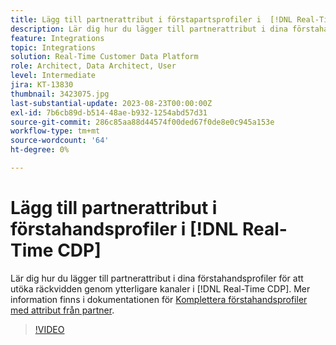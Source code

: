 ```yaml
---
title: Lägg till partnerattribut i förstapartsprofiler i  [!DNL Real-Time CDP]
description: Lär dig hur du lägger till partnerattribut i dina förstahandsprofiler för att utöka räckvidden genom ytterligare kanaler i  [!DNL Real-Time CDP].
feature: Integrations
topic: Integrations
solution: Real-Time Customer Data Platform
role: Architect, Data Architect, User
level: Intermediate
jira: KT-13830
thumbnail: 3423075.jpg
last-substantial-update: 2023-08-23T00:00:00Z
exl-id: 7b6cb89d-b514-48ae-b932-1254abd57d31
source-git-commit: 286c85aa88d44574f00ded67f0de8e0c945a153e
workflow-type: tm+mt
source-wordcount: '64'
ht-degree: 0%

---
```


# Lägg till partnerattribut i förstahandsprofiler i [!DNL Real-Time CDP]

Lär dig hur du lägger till partnerattribut i dina förstahandsprofiler för att utöka räckvidden genom ytterligare kanaler i [!DNL Real-Time CDP]. Mer information finns i dokumentationen för [Komplettera förstahandsprofiler med attribut från partner](https://experienceleague.adobe.com/docs/experience-platform/rtcdp/use-cases/partner-data/supplement-first-party-profiles.html?lang=sv-SE).

>[!VIDEO](https://video.tv.adobe.com/v/3452455/?learn=on&enablevpops&captions=swe)
